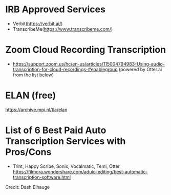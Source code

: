 # IRB Approved Services

- Verbit(https://verbit.ai/)
- TranscribeMe(https://www.transcribeme.com/)

# Zoom Cloud Recording Transcription

- https://support.zoom.us/hc/en-us/articles/115004794983-Using-audio-transcription-for-cloud-recordings-#enablegroup
(powered by Otter.ai from the list below)

# ELAN (free)

https://archive.mpi.nl/tla/elan


# List of 6 Best Paid Auto Transcription Services with Pros/Cons

- Trint, Happy Scribe, Sonix, Vocalmatic, Temi, Otter https://filmora.wondershare.com/aduio-editing/best-automatic-transcription-software.html



Credit: Dash Elhauge  
